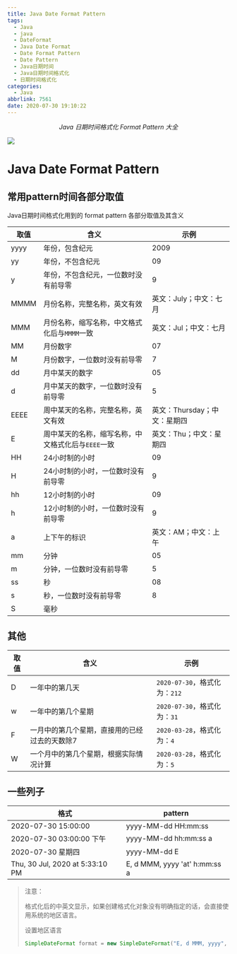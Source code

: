 ```yaml
---
title: Java Date Format Pattern
tags:
  - Java
  - java
  - DateFormat
  - Java Date Format
  - Date Format Pattern
  - Date Pattern
  - Java日期时间
  - Java日期时间格式化
  - 日期时间格式化
categories:
  - Java
abbrlink: 7561
date: 2020-07-30 19:10:22
---
```


<center><i>Java 日期时间格式化 Format Pattern 大全</i></center>

![](https://imxushuai-blog.oss-cn-chengdu.aliyuncs.com/BlogFeatureImage-Changing-the-Date-Format-from-UTC.png)

<!-- more -->

# Java Date Format Pattern

## 常用pattern时间各部分取值

Java日期时间格式化用到的 format pattern 各部分取值及其含义

| 取值 | 含义                                               | 示例                         |
| ---- | -------------------------------------------------- | ---------------------------- |
| yyyy | 年份，包含纪元                                     | 2009                         |
| yy   | 年份，不包含纪元                                   | 09                           |
| y    | 年份，不包含纪元，一位数时没有前导零               | 9                            |
| MMMM | 月份名称，完整名称，英文有效                       | 英文：July；中文：七月       |
| MMM  | 月份名称，缩写名称，中文格式化后与`MMMM`一致       | 英文：Jul；中文：七月        |
| MM   | 月份数字                                           | 07                           |
| M    | 月份数字，一位数时没有前导零                       | 7                            |
| dd   | 月中某天的数字                                     | 05                           |
| d    | 月中某天的数字，一位数时没有前导零                 | 5                            |
| EEEE | 周中某天的名称，完整名称，英文有效                 | 英文：Thursday；中文：星期四 |
| E    | 周中某天的名称，缩写名称，中文格式化后与`EEEE`一致 | 英文：Thu；中文：星期四      |
| HH   | 24小时制的小时                                     | 09                           |
| H    | 24小时制的小时，一位数时没有前导零                 | 9                            |
| hh   | 12小时制的小时                                     | 09                           |
| h    | 12小时制的小时，一位数时没有前导零                 | 9                            |
| a    | 上下午的标识                                       | 英文：AM；中文：上午         |
| mm   | 分钟                                               | 05                           |
| m    | 分钟，一位数时没有前导零                           | 5                            |
| ss   | 秒                                                 | 08                           |
| s    | 秒，一位数时没有前导零                             | 8                            |
| S    | 毫秒                                               |                              |

## 其他

| 取值 | 含义                                          | 示例                          |
| ---- | --------------------------------------------- | ----------------------------- |
| D    | 一年中的第几天                                | `2020-07-30`，格式化为：`212` |
| w    | 一年中的第几个星期                            | `2020-07-30`，格式化为：`31`  |
| F    | 一月中的第几个星期，直接用的已经过去的天数除7 | `2020-03-28`，格式化为：`4`   |
| W    | 一个月中的第几个星期，根据实际情况计算        | `2020-03-28`，格式化为：`5`   |

## 一些列子

| 格式                            | pattern                       |
| ------------------------------- | ----------------------------- |
| 2020-07-30 15:00:00             | yyyy-MM-dd HH:mm:ss           |
| 2020-07-30 03:00:00 下午        | yyyy-MM-dd hh:mm:ss a         |
| 2020-07-30 星期四               | yyyy-MM-dd E                  |
| Thu, 30 Jul, 2020 at 5:33:10 PM | E, d MMM, yyyy 'at' h:mm:ss a |

> 注意：
>
> 格式化后的中英文显示，如果创建格式化对象没有明确指定的话，会直接使用系统的地区语言。
>
> 设置地区语言
>
> ```java
> SimpleDateFormat format = new SimpleDateFormat("E, d MMM, yyyy", Locale.US);
> ```
